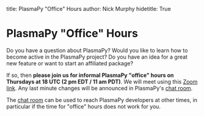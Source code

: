 title: PlasmaPy "Office" Hours
author: Nick Murphy
hidetitle: True

[Zoom link]: https://harvard.zoom.us/j/91600794594?pwd=L09iTGtTRUN1RmpsVnNvU05LRnNwQT09
[chat room]: https://app.element.io/#/room/#plasmapy:openastronomy.org

# PlasmaPy "Office" Hours

Do you have a question about PlasmaPy?  Would you like to learn how to
become active in the PlasmaPy project?  Do you have an idea for a great
new feature or want to start an affiliated package?

If so, then **please join us for informal PlasmaPy "office" hours on
Thursdays at 18 UTC (2 pm EDT / 11 am PDT)**.  We will meet using this 
[Zoom link].  Any last minute changes will be announced in PlasmaPy's 
[chat room].

The [chat room] can be used to reach PlasmaPy developers at other times,
in particular if the time for "office" hours does not work for you.
